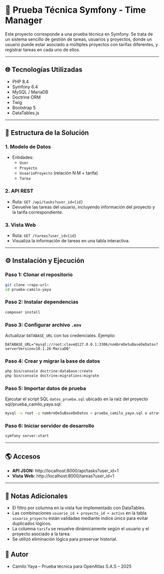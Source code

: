 # 📄 Prueba Técnica Symfony - Time Manager

Este proyecto corresponde a una prueba técnica en Symfony. Se trata de un sistema sencillo de gestión de tareas, usuarios y proyectos, donde un usuario puede estar asociado a múltiples proyectos con tarifas diferentes, y registrar tareas en cada uno de ellos.

---

## 🌐 Tecnologías Utilizadas

- PHP 8.4
- Symfony 6.4
- MySQL / MariaDB
- Doctrine ORM
- Twig
- Bootstrap 5
- DataTables.js

---

## 📅 Estructura de la Solución

### 1. Modelo de Datos
- Entidades:
  - `User`
  - `Proyecto`
  - `UsuarioProyecto` (relación N:M + tarifa)
  - `Tarea`

### 2. API REST
- Ruta: `GET /api/tasks?user_id={id}`
- Devuelve las tareas del usuario, incluyendo información del proyecto y la tarifa correspondiente.

### 3. Vista Web
- Ruta: `GET /tareas?user_id={id}`
- Visualiza la información de tareas en una tabla interactiva.

---

## ⚙️ Instalación y Ejecución

### Paso 1: Clonar el repositorio
```bash
git clone <repo-url>
cd prueba-camilo-yaya
```

### Paso 2: Instalar dependencias
```bash
composer install
```

### Paso 3: Configurar archivo `.env`

Actualizar `DATABASE_URL` con tus credenciales. Ejemplo:
```env
DATABASE_URL="mysql://root:clave@127.0.0.1:3306/nombreDeSuBaseDeDatos?serverVersion=10.1.26-MariaDB"
```

### Paso 4: Crear y migrar la base de datos
```bash
php bin/console doctrine:database:create
php bin/console doctrine:migrations:migrate
```

### Paso 5: Importar datos de prueba
Ejecutar el script SQL `datos_prueba.sql` ubicado en la raíz del proyecto sql/prueba_camilo_yaya.sql:
```bash
mysql -u root -p nombreDeSuBaseDeDatos < prueba_camilo_yaya.sql o atravez de
```

### Paso 6: Iniciar servidor de desarrollo
```bash
symfony server:start
```

---

## 🌎 Accesos

- **API JSON:** http://localhost:8000/api/tasks?user_id=1
- **Vista Web:** http://localhost:8000/tareas?user_id=1

---

## 📃 Notas Adicionales

- El filtro por columna en la vista fue implementado con DataTables.
- Las combinaciones `usuario_id + proyecto_id + activo` en la tabla `usuario_proyecto` están validadas mediante índice único para evitar duplicados lógicos.
- La columna `tarifa` se resuelve dinámicamente según el usuario y el proyecto asociado a la tarea.
- Se utilizó eliminación lógica para preservar historial.

## 🙋 Autor

- Camilo Yaya – Prueba técnica para OpenAtlas S.A.S – 2025